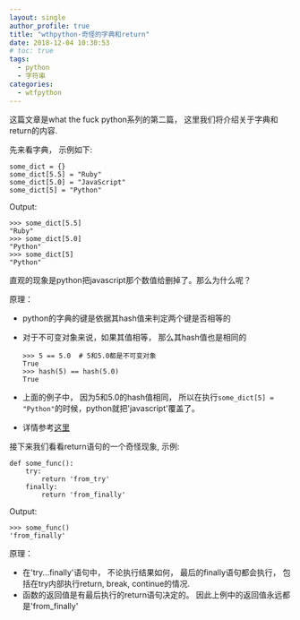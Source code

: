 ```yaml
---
layout: single
author_profile: true
title: "wthpython-奇怪的字典和return"
date: 2018-12-04 10:30:53
# toc: true
tags:
  - python
  - 字符串
categories:
  - wtfpython
---
```


这篇文章是what the fuck python系列的第二篇， 这里我们将介绍关于字典和return的内容.

先来看字典， 示例如下:

```
some_dict = {}
some_dict[5.5] = "Ruby"
some_dict[5.0] = "JavaScript"
some_dict[5] = "Python"
```
Output:
```
>>> some_dict[5.5]
"Ruby"
>>> some_dict[5.0]
"Python"
>>> some_dict[5]
"Python"
```

直观的现象是python把javascript那个数值给删掉了。那么为什么呢？

原理：  
* python的字典的键是依据其hash值来判定两个键是否相等的
* 对于不可变对象来说，如果其值相等， 那么其hash值也是相同的
  ```
  >>> 5 == 5.0  # 5和5.0都是不可变对象
  True
  >>> hash(5) == hash(5.0)
  True
  ```

* 上面的例子中， 因为5和5.0的hash值相同， 所以在执行```some_dict[5] = "Python"```的时候，python就把'javascript'覆盖了。
* 详情参考[这里](https://stackoverflow.com/a/32211042/4354153)


接下来我们看看return语句的一个奇怪现象, 示例:

```
def some_func():
    try:
        return 'from_try'
    finally:
        return 'from_finally'
```
Output:
```
>>> some_func()
'from_finally'
```

原理：  
* 在'try...finally'语句中， 不论执行结果如何， 最后的finally语句都会执行， 包括在try内部执行return, break, continue的情况.
* 函数的返回值是有最后执行的return语句决定的。 因此上例中的返回值永远都是'from_finally'